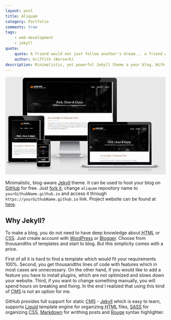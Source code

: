 ```yaml
---
layout: post
title: Aliquam
category: Portfolio
comments: true
tags:
    - web-development
    - jekyll
quote:
    quote: A friend would not just follow another's dream... a friend would find his own reason to live...
    author: Griffith (Berserk)
description: Minimalistic, yet powerful Jekyll theme a your blog. With features such as SEO, google analytics, pagination, integrated form, comments and much more.
---
```


![Aliquam - Jekyll Theme](/resources/images/aliquam.jpg)

Minimalistic, blog-aware [Jekyll](https://jekyllrb.com/) theme. It can be used to host your blog on [GitHub](https://github.com/) for free. Just [fork it](https://github.com/grrinchas/aliquam), change `aliquam` repository name to `yourGithubName.github.io` and access it through `https://yourGithubName.github.io` link.
Project website can be found at [here](http://grrinchas.github.io/aliquam).

## Why Jekyll?

To make a blog, you do not need to have deep knowledge about <abbr title="Hyper Text Markup Language">HTML</abbr> or <abbr title="cascade style sheet">CSS</abbr>. Just create account with [WordPress](https://wordpress.com/) or [Blogger](https://www.blogger.com). Choose from thousandths of templates and start to blog. But this simplicity comes with a price.

First of all it is hard to find a template which would fit your requirements 100%. Second, you get thousandths lines of code with features which in most cases are unnecessary. On the other hand, if you would like to add a feature you have to install plugins, which are not optimized and slows down your website. Third, if you want to change something manually, you will spend hours on breaking and fixing. In the end I realized that using this kind of <abbr title="Content Management System">CMS</abbr> is not an option for me.

GitHub provides full support for static <abbr title="Content Management System">CMS</abbr> - [Jekyll](https://jekyllrb.com/) which is easy to learn, supports [Liquid](https://shopify.github.io/liquid/) template engine for organizing <abbr title="Hyper Text Markup Language">HTML</abbr> files, [SASS](http://sass-lang.com/) for organizing <abbr title="cascade style sheet">CSS</abbr>, [Markdown](https://daringfireball.net/projects/markdown/) for writhing posts and [Rouge](http://rouge.jneen.net/) syntax highlighter.
